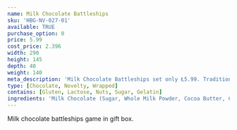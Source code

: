 ```yaml
---
name: Milk Chocolate Battleships
sku: 'HBG-NV-027-01'
available: TRUE
purchase_option: 0
price: 5.99
cost_price: 2.396
width: 290
height: 145
depth: 40
weight: 140
meta_description: 'Milk Chocolate Battleships set only Ł5.99. Traditional sweets and more at Humbugs Confectionery Store. Specialists in satisfying your sweet tooth!"),"")'
type: [Chocolate, Novelty, Wrapped]
contains: [Gluten, Lactose, Nuts, Sugar, Gelatin]
ingredients: 'Milk Chocolate (Sugar, Whole Milk Powder, Cocoa Butter, Cocoa Mass, Emulsifier: Soya, Lecithin; Flavouring: Natural Vanilla), Milk Chocolate Contains: Cocoa Solids 31%, Milk Solids 20%'
---
```

Milk chocolate battleships game in gift box.